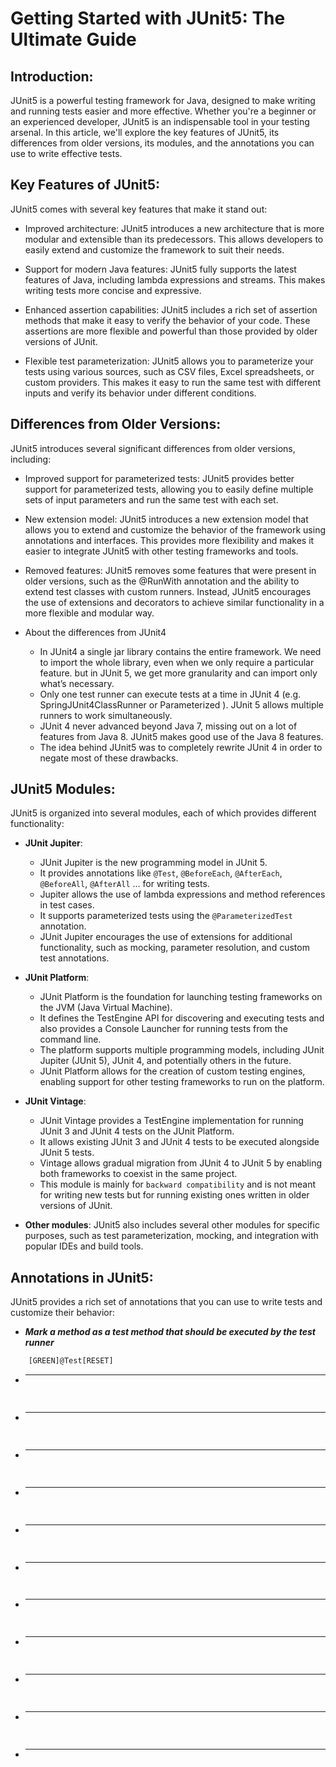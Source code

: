 # Getting Started with JUnit5: The Ultimate Guide

## Introduction:

JUnit5 is a powerful testing framework for Java, designed to make writing and running tests easier and more effective. Whether you're a beginner or an experienced developer, JUnit5 is an indispensable tool in your testing arsenal. In this article, we'll explore the key features of JUnit5, its differences from older versions, its modules, and the annotations you can use to write effective tests.

## Key Features of JUnit5:
JUnit5 comes with several key features that make it stand out:

+ Improved architecture: JUnit5 introduces a new architecture that is more modular and extensible than its predecessors. This allows developers to easily extend and customize the framework to suit their needs.

+ Support for modern Java features: JUnit5 fully supports the latest features of Java, including lambda expressions and streams. This makes writing tests more concise and expressive.

+ Enhanced assertion capabilities: JUnit5 includes a rich set of assertion methods that make it easy to verify the behavior of your code. These assertions are more flexible and powerful than those provided by older versions of JUnit.

+ Flexible test parameterization: JUnit5 allows you to parameterize your tests using various sources, such as CSV files, Excel spreadsheets, or custom providers. This makes it easy to run the same test with different inputs and verify its behavior under different conditions.

## Differences from Older Versions:
JUnit5 introduces several significant differences from older versions, including:

+ Improved support for parameterized tests: JUnit5 provides better support for parameterized tests, allowing you to easily define multiple sets of input parameters and run the same test with each set.

+ New extension model: JUnit5 introduces a new extension model that allows you to extend and customize the behavior of the framework using annotations and interfaces. This provides more flexibility and makes it easier to integrate JUnit5 with other testing frameworks and tools.

+ Removed features: JUnit5 removes some features that were present in older versions, such as the @RunWith annotation and the ability to extend test classes with custom runners. Instead, JUnit5 encourages the use of extensions and decorators to achieve similar functionality in a more flexible and modular way.

+ About the differences from JUnit4
    - In JUnit4 a single jar library contains the entire framework. We need to import the whole library, even when we only require a particular feature. but in JUnit 5, we get more granularity and can import only what’s necessary.
    - Only one test runner can execute tests at a time in JUnit 4 (e.g. SpringJUnit4ClassRunner or Parameterized ). JUnit 5 allows multiple runners to work simultaneously.
    - JUnit 4 never advanced beyond Java 7, missing out on a lot of features from Java 8. JUnit5 makes good use of the Java 8 features.
    - The idea behind JUnit5 was to completely rewrite JUnit 4 in order to negate most of these drawbacks.

## JUnit5 Modules:
JUnit5 is organized into several modules, each of which provides different functionality:

+ **JUnit Jupiter**:
    - JUnit Jupiter is the new programming model in JUnit 5.
    - It provides annotations like `@Test`, `@BeforeEach`, `@AfterEach`, `@BeforeAll`, `@AfterAll` ... for writing tests.
    - Jupiter allows the use of lambda expressions and method references in test cases.
    - It supports parameterized tests using the `@ParameterizedTest` annotation.
    - JUnit Jupiter encourages the use of extensions for additional functionality, such as mocking, parameter resolution, and custom test annotations.

+ **JUnit Platform**:
    - JUnit Platform is the foundation for launching testing frameworks on the JVM (Java Virtual Machine).
    - It defines the TestEngine API for discovering and executing tests and also provides a Console Launcher for running tests from the command line.
    - The platform supports multiple programming models, including JUnit Jupiter (JUnit 5), JUnit 4, and potentially others in the future.
    - JUnit Platform allows for the creation of custom testing engines, enabling support for other testing frameworks to run on the platform.

+ **JUnit Vintage**:
    - JUnit Vintage provides a TestEngine implementation for running JUnit 3 and JUnit 4 tests on the JUnit Platform.
    - It allows existing JUnit 3 and JUnit 4 tests to be executed alongside JUnit 5 tests.
    - Vintage allows gradual migration from JUnit 4 to JUnit 5 by enabling both frameworks to coexist in the same project.
    - This module is mainly for `backward compatibility` and is not meant for writing new tests but for running existing ones written in older versions of JUnit.

+ **Other modules**: JUnit5 also includes several other modules for specific purposes, such as test parameterization, mocking, and integration with popular IDEs and build tools.

## Annotations in JUnit5:
JUnit5 provides a rich set of annotations that you can use to write tests and customize their behavior:

+ ***Mark a method as a test method that should be executed by the test runner***
```bash 
    [GREEN]@Test[RESET]
```

+ *** ***
```bash 
    
```

+ *** ***
```bash 
    
```

+ *** ***
```bash 
    
```

+ *** ***
```bash 
    
```

+ *** ***
```bash 
    
```

+ *** ***
```bash 
    
```

+ *** ***
```bash 
    
```

+ *** ***
```bash 
    
```

+ *** ***
```bash 
    
```

+ *** ***
```bash 
    
```

+ *** ***
```bash 
    
```
